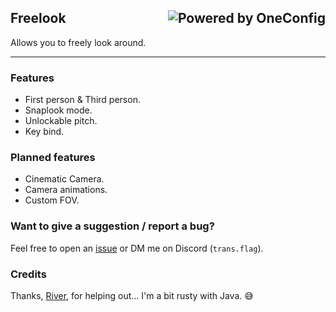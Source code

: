 ## Freelook <img align="right" alt="Powered by OneConfig" src="https://polyfrost.org/media/branding/badges/badge_4.svg"/>
Allows you to freely look around.

---

### Features
- First person & Third person.
- Snaplook mode.
- Unlockable pitch.
- Key bind.

### Planned features
- Cinematic Camera.
- Camera animations.
- Custom FOV.

### Want to give a suggestion / report a bug?
Feel free to open an [issue](https://github.com/Syz66/Freelook/issues/new) or DM me on Discord (`trans.flag`).

### Credits
Thanks, [River](https://github.com/rivercodesig), for helping out... I'm a bit rusty with Java. 😅
